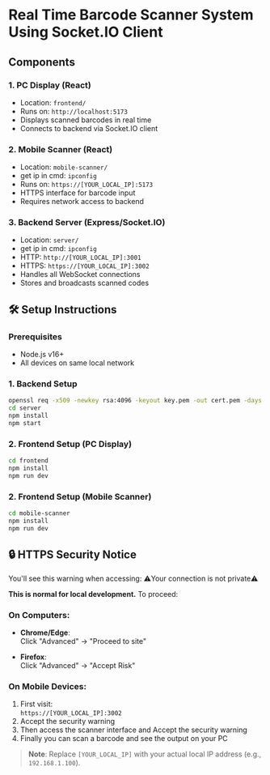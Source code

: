# Real Time Barcode Scanner System Using Socket.IO Client

## Components

### 1. PC Display (React)
- Location: `frontend/`
- Runs on: `http://localhost:5173`
- Displays scanned barcodes in real time
- Connects to backend via Socket.IO client

### 2. Mobile Scanner (React)
- Location: `mobile-scanner/` 
- get ip in cmd: `ipconfig`
- Runs on: `https://[YOUR_LOCAL_IP]:5173`
- HTTPS interface for barcode input
- Requires network access to backend

### 3. Backend Server (Express/Socket.IO)
- Location: `server/`
- get ip in cmd: `ipconfig`
- HTTP: `http://[YOUR_LOCAL_IP]:3001`
- HTTPS: `https://[YOUR_LOCAL_IP]:3002`
- Handles all WebSocket connections
- Stores and broadcasts scanned codes

## 🛠️ Setup Instructions

### Prerequisites
- Node.js v16+
- All devices on same local network

### 1. Backend Setup
```bash
openssl req -x509 -newkey rsa:4096 -keyout key.pem -out cert.pem -days 365 -nodes
cd server
npm install
npm start
```
### 2. Frontend Setup (PC Display)
```bash
cd frontend
npm install
npm run dev
```

### 2. Frontend Setup (Mobile Scanner)
```bash
cd mobile-scanner
npm install
npm run dev
```

## 🔒 HTTPS Security Notice
You'll see this warning when accessing: ⚠️Your connection is not private⚠️

**This is normal for local development.** To proceed:

### On Computers:

- **Chrome/Edge**:  
  Click "Advanced" → "Proceed to site"

- **Firefox**:  
  Click "Advanced" → "Accept Risk"

### On Mobile Devices:

1. First visit:  
   `https://[YOUR_LOCAL_IP]:3002`
2. Accept the security warning
3. Then access the scanner interface and Accept the security warning
4. Finally you can scan a barcode and see the output on your PC

> **Note**: Replace `[YOUR_LOCAL_IP]` with your actual local IP address (e.g., `192.168.1.100`).